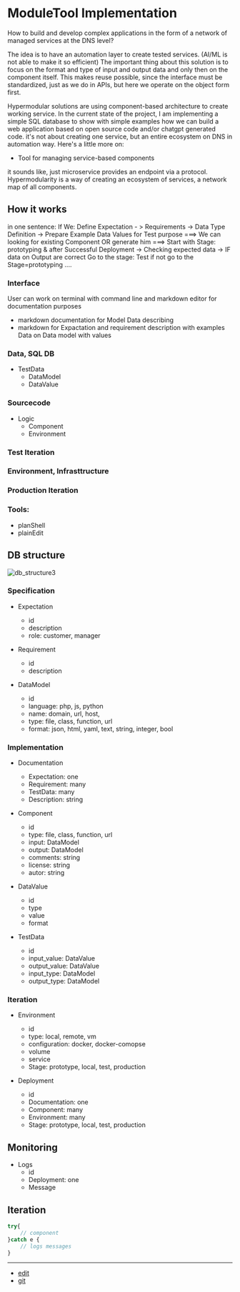 # ModuleTool Implementation


How to build and develop complex applications in the form of a network of managed services at the DNS level?


The idea is to have an automation layer to create tested services. (AI/ML is not able to make it so efficient)
The important thing about this solution is to focus on the format and type of input and output data and only then on the component itself.
This makes reuse possible, since the interface must be standardized, just as we do in APIs, but here we operate on the object form first.


Hypermodular solutions are using component-based architecture to create working service. In the current state of the project, I am implementing a simple SQL database to show with simple examples how we can build a web application based on open source code and/or chatgpt generated code. it's not about creating one service, but an entire ecosystem on DNS in automation way. Here's a little more on: 

+ Tool for managing service-based components 


it sounds like, just microservice provides an endpoint via a protocol. Hypermodularity is a way of creating an ecosystem of services, a network map of all components.


## How it works

in one sentence:  If We: Define Expectation - > Requirements -> Data Type Definition -> Prepare Example Data Values for Test purpose  ===> We can looking for existing Component OR generate him ===> Start with Stage: prototyping & after Successful Deployment -> Checking  expected data -> IF data on Output are correct Go to the stage: Test if not go to the Stage=prototyping ....



### Interface

User can work on terminal with command line and markdown editor for documentation purposes
+ markdown documentation for Model Data describing
+ markdown for Expactation and requirement description with examples Data on Data model with values

### Data, SQL DB

+ TestData
    + DataModel
    + DataValue

### Sourcecode

+ Logic
    + Component
    + Environment

### Test Iteration


### Environment, Infrasttructure



### Production Iteration



### Tools:

+ planShell
+ plainEdit



## DB structure

![db_structure3](/db_structure3.png)




### Specification

+ Expectation
    + id  
    + description  
    + role: customer, manager

+ Requirement
    + id
    + description

+ DataModel
    + id
    + language: php, js, python
    + name: domain, url, host, 
    + type: file, class, function, url
    + format: json, html, yaml, text, string, integer, bool    




### Implementation

+ Documentation
    + Expectation: one
    + Requirement: many
    + TestData: many
    + Description: string    

+ Component
    + id  
    + type: file, class, function, url
    + input: DataModel
    + output: DataModel
    + comments: string
    + license: string
    + autor: string


+ DataValue
    + id
    + type
    + value
    + format

      
+ TestData
    + id
    + input_value: DataValue
    + output_value: DataValue
    + input_type: DataModel
    + output_type: DataModel



### Iteration


+ Environment
    + id
    + type: local, remote, vm  
    + configuration: docker, docker-comopse
    + volume
    + service
    + Stage: prototype, local, test, production

      
+ Deployment
    + id    
    + Documentation: one
    + Component: many
    + Environment: many     
    + Stage: prototype, local, test, production
    
      
## Monitoring

 + Logs
    + id
    + Deployment: one
    + Message
    


## Iteration

```php
try{
    // component
}catch e {
    // logs messages
}
```


---

+ [edit](https://github.com/ModuleTool/docs/edit/main/3/README.md)
+ [git](https://github.com/ModuleTool/docs/)
